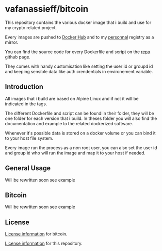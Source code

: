 # vafanassieff/bitcoin

This repository contains the various docker image that i build and use for my crypto related project.

Every images are pushed to [Docker Hub](https://hub.docker.com/u/vafanassieff) and to my [personnal](https://docker.afa.ovh/) registry as a mirror.

You can find the source code for every Dockerfile and script on the [repo](https://github.com/vafanassieff/crypto-docker) github page.

They comes with handy customisation like setting the user id or groupd id and keeping sensible data like auth crendentials in environement variable.

## Introduction

All images that i build are based on Alpine Linux and if not it will be indicated in the tags.

The different Dockerfile and script can be found in their folder, they will be one folder for each version that i build. In theses folder you will also find the documentation and example to the related dockerized software.

Whenever it's possible data is stored on a docker volume or you can bind it to your host file system.

Every image run the process as a non root user, you can also set the user id and group id who will run the image and map it to your host if needed.

## General Usage

Will be rewritten soon see example

## Bitcoin

Will be rewritten soon see example

## License

[License information](https://github.com/bitcoin/bitcoin/blob/master/COPYING) for bitcoin.

[License information](https://github.com/vafanassieff/crypto-docker/blob/master/LICENSE) for this repository.
